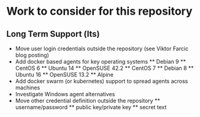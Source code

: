 # Work to consider for this repository

## Long Term Support (lts)

* Move user login credentials outside the repository (see Viktor Farcic blog posting)
* Add docker based agents for key operating systems
** Debian 9
** CentOS 6
** Ubuntu 14
** OpenSUSE 42.2
** CentOS 7
** Debian 8
** Ubuntu 16
** OpenSUSE 13.2
** Alpine
* Add docker swarm (or kubernetes) support to spread agents across machines
* Investigate Windows agent alternatives
* Move other credential definition outside the repository
** username/password
** public key/private key
** secret text
